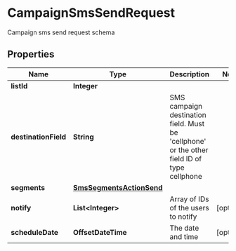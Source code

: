 

# CampaignSmsSendRequest

Campaign sms send request schema

## Properties

| Name | Type | Description | Notes |
|------------ | ------------- | ------------- | -------------|
|**listId** | **Integer** |  |  |
|**destinationField** | **String** | SMS campaign destination field. Must be &#39;cellphone&#39; or the other field ID of type                                 cellphone |  |
|**segments** | [**SmsSegmentsActionSend**](SmsSegmentsActionSend.md) |  |  |
|**notify** | **List&lt;Integer&gt;** | Array of IDs of the users to notify |  [optional] |
|**scheduleDate** | **OffsetDateTime** | The date and time |  [optional] |



